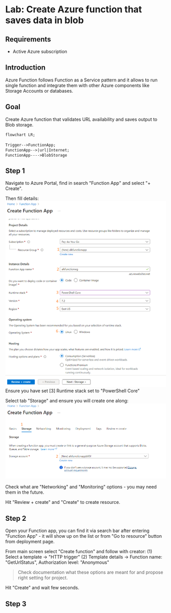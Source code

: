 # Lab: Create Azure function that saves data in blob

## Requirements

- Active Azure subscription

## Introduction

Azure Function follows Function as a Service pattern and it allows to run single function and integrate them with other Azure components like Storage Accounts or databases.

## Goal

Create Azure function that validates URL availability and saves output to Blob storage.

```mermaid
flowchart LR;

Trigger-->FunctionApp;
FunctionApp-->|url|Internet;
FunctionApp---->BlobStorage

```

## Step 1

Navigate to Azure Portal, find in search "Function App" and select "+ Create".

Then fill details:
![setup function](pictures/1.png)
Ensure you have set [3] Runtime stack set to "PowerShell Core"

Select tab "Storage" and ensure you will create one along:
![create storage](pictures/2.png)

Check what are "Networking" and "Monitoring" options - you may need them in the future.

Hit "Review + create" and "Create" to create resource.

## Step 2

Open your Function app, you can find it via search bar after entering "Function App" - it will show up on the list or from "Go to resource" button from deployment page.

From main screen select "Create function" and follow with creator:
(1) Select a template -> "HTTP trigger"
(2) Template details -> Function name: "GetUrlStatus", Authorization level: "Anonymous"

> Check documentation what these options are meant for and propose right setting for project.

Hit "Create" and wait few seconds.

## Step 3
